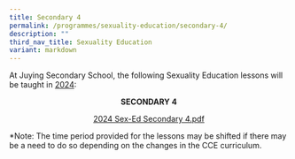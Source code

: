 ```yaml
---
title: Secondary 4
permalink: /programmes/sexuality-education/secondary-4/
description: ""
third_nav_title: Sexuality Education
variant: markdown
---
```

<p>At Juying Secondary School, the following Sexuality Education lessons will be taught in&nbsp;<u>2024</u>:</p>
<p style="text-align: center;"><strong>SECONDARY 4</strong></p>
<p style="text-align: center;"><a href="https://drive.google.com/file/d/1wa5548a9-Qx6yxumIzZpCD04Q58muf4V/view?usp=sharing">2024 Sex-Ed Secondary 4.pdf</a></p>
<p>*Note: The time period provided for the lessons may be shifted if there may be a need to do so depending on the changes in the CCE curriculum.</p>